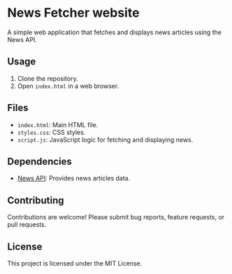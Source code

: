 # News Fetcher website

A simple web application that fetches and displays news articles using the News API.

## Usage

1. Clone the repository.
2. Open `index.html` in a web browser.

## Files

- `index.html`: Main HTML file.
- `styles.css`: CSS styles.
- `script.js`: JavaScript logic for fetching and displaying news.

## Dependencies

- [News API](https://newsapi.org/): Provides news articles data.

## Contributing

Contributions are welcome! Please submit bug reports, feature requests, or pull requests.

## License

This project is licensed under the MIT License.
